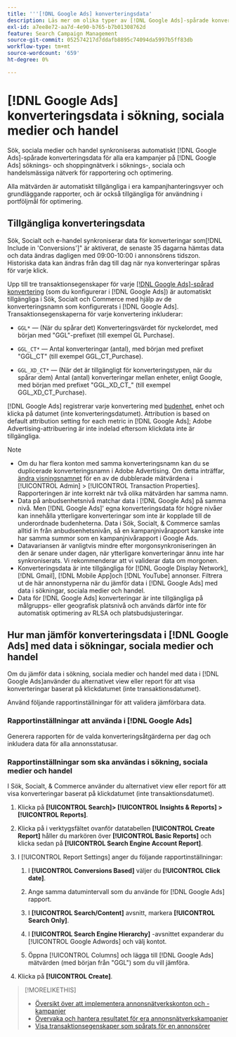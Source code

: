```yaml
---
title: '''[!DNL Google Ads] konverteringsdata'
description: Läs mer om olika typer av [!DNL Google Ads]-spårade konverteringsdata finns i Sök, Socialt och Commerce.
exl-id: a7ee8e72-aa7d-4e90-b765-b7b01308762d
feature: Search Campaign Management
source-git-commit: 052574217d7ddafb8895c74094da5997b5ff83db
workflow-type: tm+mt
source-wordcount: '659'
ht-degree: 0%

---
```


# [!DNL Google Ads] konverteringsdata i sökning, sociala medier och handel

Sök, sociala medier och handel synkroniseras automatiskt [!DNL Google Ads]-spårade konverteringsdata för alla era kampanjer på [!DNL Google Ads] söknings- och shoppingnätverk i söknings-, sociala och handelsmässiga nätverk för rapportering och optimering.

Alla mätvärden är automatiskt tillgängliga i era kampanjhanteringsvyer och grundläggande rapporter, och är också tillgängliga för användning i portföljmål för optimering.

## Tillgängliga konverteringsdata

Sök, Socialt och e-handel synkroniserar data för konverteringar som[!DNL Include in 'Conversions']&quot; är aktiverat, de senaste 35 dagarna hämtas data och data ändras dagligen med 09:00-10:00 i annonsörens tidszon. Historiska data kan ändras från dag till dag när nya konverteringar spåras för varje klick.

Upp till tre transaktionsegenskaper för varje [[!DNL Google Ads]-spårad konvertering](https://support.google.com/google-ads/answer/4677036) (som du konfigurerar i [!DNL Google Ads]) är automatiskt tillgängliga i Sök, Socialt och Commerce med hjälp av de konverteringsnamn som konfigurerats i [!DNL Google Ads]. Transaktionsegenskaperna för varje konvertering inkluderar:

* `GGL*` — (När du spårar det) Konverteringsvärdet för nyckelordet, med början med &quot;GGL&quot;-prefixet (till exempel GL Purchase).

* `GGL_CT*` — Antal konverteringar (antal), med början med prefixet &quot;GGL_CT&quot; (till exempel GGL_CT_Purchase).

* `GGL_XD_CT*` — (När det är tillgängligt för konverteringstypen, när du spårar dem) Antal (antal) konverteringar mellan enheter, enligt Google, med början med prefixet &quot;GGL_XD_CT_&quot; (till exempel GGL_XD_CT_Purchase).

[!DNL Google Ads] registrerar varje konvertering med [budenhet](/help/search-social-commerce/glossary.md#a-b), enhet och klicka på datumet (inte konverteringsdatumet). Attribution is based on default attribution setting for each metric in [!DNL Google Ads]; Adobe Advertising-attribuering är inte indelad eftersom klickdata inte är tillgängliga.

>[!NOTE]
>
>* Om du har flera konton med samma konverteringsnamn kan du se duplicerade konverteringsnamn i Adobe Advertising. Om detta inträffar, [ändra visningsnamnet](/help/search-social-commerce/admin/transaction-properties/transaction-property-edit-display-name.md) för en av de dubblerade mätvärdena i [!UICONTROL Admin] > [!UICONTROL Transaction Properties]. Rapporteringen är inte korrekt när två olika mätvärden har samma namn.
>* Data på anbudsenhetsnivå matchar data i [!DNL Google Ads] på samma nivå. Men [!DNL Google Ads]&#39; egna konverteringsdata för högre nivåer kan innehålla ytterligare konverteringar som inte är kopplade till de underordnade budenheterna. Data i Sök, Socialt, &amp; Commerce samlas alltid in från anbudsenhetsnivån, så en kampanjnivårapport kanske inte har samma summor som en kampanjnivårapport i Google Ads.
>* Datavariansen är vanligtvis mindre efter morgonsynkroniseringen än den är senare under dagen, när ytterligare konverteringar ännu inte har synkroniserats. Vi rekommenderar att vi validerar data om morgonen.
>* Konverteringsdata är inte tillgängliga för [!DNL Google Display Network], [!DNL Gmail], [!DNL Mobile App]och [!DNL YouTube] annonser. Filtrera ut de här annonstyperna när du jämför data i [!DNL Google Ads] med data i sökningar, sociala medier och handel.
>* Data för [!DNL Google Ads] konverteringar är inte tillgängliga på målgrupps- eller geografisk platsnivå och används därför inte för automatisk optimering av RLSA och platsbudsjusteringar.

## Hur man jämför konverteringsdata i [!DNL Google Ads] med data i sökningar, sociala medier och handel

Om du jämför data i sökning, sociala medier och handel med data i [!DNL Google Ads]använder du alternativet view eller report för att visa konverteringar baserat på klickdatumet (inte transaktionsdatumet).

Använd följande rapportinställningar för att validera jämförbara data.

### Rapportinställningar att använda i [!DNL Google Ads]

Generera rapporten för de valda konverteringsåtgärderna per dag och inkludera data för alla annonsstatusar.

<!-- 

1. In the main toolbar, select **[!DNL Reports] > [!DNL Report]**.

1. Select **[!DNL + Custom] > [!DNL Table]**.

1. From the left pane, specify the rows and columns in the report:
   
   1. Search for the **[!DNL Day]** field and it drag to the [!DNL Row] section.

   1. Search for the **[!DNL All conv].** field and it drag to the [!DNL Column] section.

   1. Search for the **[!DNL Conversion action]** field and it drag to the [!DNL Column] section.

1. In the report settings toolbar, select **[!DNL Filter] > [!DNL Ad status]**, and then select all boxes.

1. In the report settings toolbar, select **[!DNL Download] > [!DNL Excel .csv]**.

-->

### Rapportinställningar som ska användas i sökning, sociala medier och handel

I Sök, Socialt, &amp; Commerce använder du alternativet view eller report för att visa konverteringar baserat på klickdatumet (inte transaktionsdatumet).

1. Klicka på **[!UICONTROL Search]> [!UICONTROL Insights & Reports] >[!UICONTROL Reports]**.

1. Klicka på i verktygsfältet ovanför datatabellen **[!UICONTROL Create Report]** håller du markören över **[!UICONTROL Basic Reports]** och klicka sedan på **[!UICONTROL Search Engine Account Report]**.

1. I [!UICONTROL Report Settings] anger du följande rapportinställningar:

   1. I **[!UICONTROL Conversions Based]** väljer du **[!UICONTROL Click date]**.

   1. Ange samma datumintervall som du använde för [!DNL Google Ads] rapport.

   1. I **[!UICONTROL Search/Content]** avsnitt, markera **[!UICONTROL Search Only]**.

   1. I **[!UICONTROL Search Engine Hierarchy]** -avsnittet expanderar du [!UICONTROL Google Adwords] och välj kontot.

   1. Öppna [!UICONTROL Columns] och lägga till [!DNL Google Ads] mätvärden (med början från &quot;GGL&quot;) som du vill jämföra.

1. Klicka på **[!UICONTROL Create]**.

>[!MORELIKETHIS]
>
>* [Översikt över att implementera annonsnätverkskonton och -kampanjer](campaign-implemention-overview.md)
>* [Övervaka och hantera resultatet för era annonsnätverkskampanjer](monitor-performance-campaigns.md)
>* [Visa transaktionsegenskaper som spårats för en annonsörer](/help/search-social-commerce/admin/transaction-properties/transaction-property-view-tracked.md)
